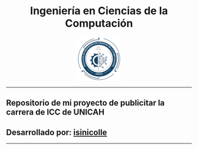 <h1 align="center"> Ingeniería en Ciencias de la Computación </h1>

<div align="center"><p><a href="https://isiszapata2001.github.io/">
<img src="https://github.com/isinicolle/icc-unicah/blob/main/assets/img/logo-icc/ICC%20-%20UNICAH.png" height="120" width="auto" alt="Pagina de la Facultad de Ingenieria en Ciencias de la Computacion UNICAH"></a></p></div>


------
## Repositorio de mi proyecto de publicitar la carrera de ICC de UNICAH

## <span align="center">Desarrollado por: [isinicolle](https://github.com/isinicolle)</span>
------


